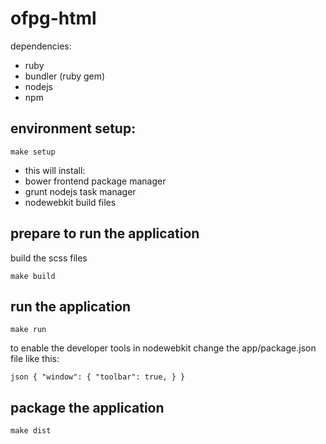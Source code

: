 ofpg-html
=========

dependencies:

- ruby
- bundler (ruby gem)
- nodejs
- npm

environment setup:
------------------
``
make setup
``

- this will install:
- bower frontend package manager
- grunt nodejs task manager
- nodewebkit build files

prepare to run the application
------------------------------

build the scss files

``
make build
``

run the application
------------------

``
make run
``

to enable the developer tools in nodewebkit change the app/package.json file like this:

``json
{
  "window": {
    "toolbar": true,
  }
}
``

package the application
------------------------

``
make dist
``
